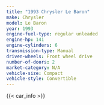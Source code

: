 ```yaml
---
title: "1993 Chrysler Le Baron"
make: Chrysler
model: Le Baron
year: 1993
engine-fuel-type: regular unleaded
engine-hp: 141
engine-cylinders: 6
transmission-type: Manual
driven-wheels: Front wheel drive
number-of-doors: 2
market-category: N/A
vehicle-size: Compact
vehicle-style: Convertible
---
```


{{< car_info >}}
